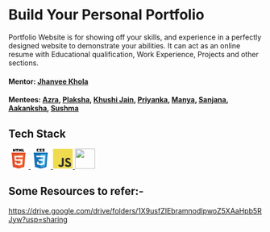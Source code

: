 # Build Your Personal Portfolio

Portfolio Website is for showing off your skills, and experience in a perfectly designed website to demonstrate your abilities. It can act as an online resume with Educational qualification, Work Experience, Projects and other sections.

#### Mentor: [Jhanvee Khola](https://github.com/jhanvee-khola)

#### Mentees: [Azra](https://github.com/Azra73), [Plaksha](https://github.com/Plaksha-2002), [Khushi Jain](https://github.com/khushijain6), [Priyanka](https://github.com/Priyanka-khariya), [Manya](https://github.com/manya0702), [Sanjana](https://github.com/sanjana290), [Aakanksha](https://github.com/Aakanksha-198), [Sushma](https://github.com/SUSHMA-Gautam84)


## Tech Stack
<a href="https://www.w3.org/html/" target="_blank" rel="noreferrer"> <img src="https://raw.githubusercontent.com/devicons/devicon/master/icons/html5/html5-original-wordmark.svg" alt="html5" width="40" height="40"/> </a>
<a href="https://www.w3schools.com/css/" target="_blank" rel="noreferrer"> <img src="https://raw.githubusercontent.com/devicons/devicon/master/icons/css3/css3-original-wordmark.svg" alt="css3" width="40" height="40"/> </a>
<a href="https://developer.mozilla.org/en-US/docs/Web/JavaScript" target="_blank" rel="noreferrer"> <img src="https://raw.githubusercontent.com/devicons/devicon/master/icons/javascript/javascript-original.svg" alt="javascript" width="40" height="40"/> </a>
<a href="https://getbootstrap.com/" target="_blank" rel="noreferrer"><img src="https://cdn.jsdelivr.net/gh/devicons/devicon/icons/bootstrap/bootstrap-original.svg" width="40" height="40" /></a>

## Some Resources to refer:-
https://drive.google.com/drive/folders/1X9usfZIEbramnodIpwoZ5XAaHpb5RJyw?usp=sharing
